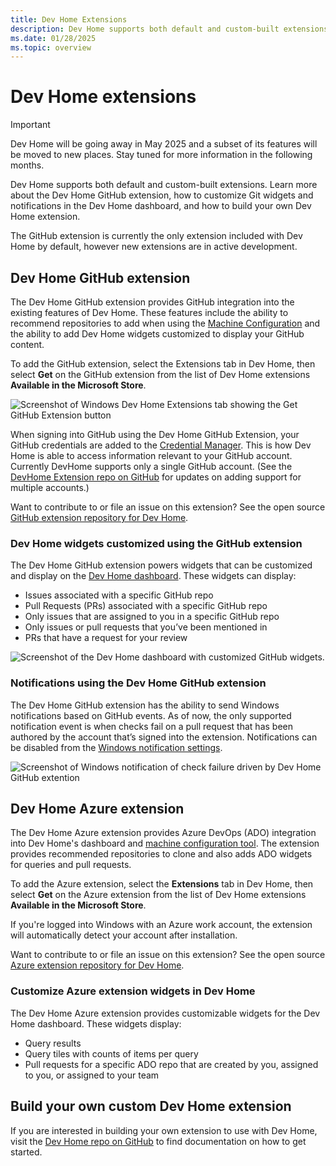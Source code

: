 ```yaml
---
title: Dev Home Extensions
description: Dev Home supports both default and custom-built extensions. Learn more about the Dev Home GitHub extension, how to customize Git widgets and notifications in the Dev Home dashboard, and how to build your own Dev Home extension.
ms.date: 01/28/2025
ms.topic: overview
---
```


# Dev Home extensions

> [!IMPORTANT]
> Dev Home will be going away in May 2025 and a subset of its features will be moved to new places. Stay tuned for more information in the following months.

Dev Home supports both default and custom-built extensions. Learn more about the Dev Home GitHub extension, how to customize Git widgets and notifications in the Dev Home dashboard, and how to build your own Dev Home extension.

The GitHub extension is currently the only extension included with Dev Home by default, however new extensions are in active development.

## Dev Home GitHub extension

The Dev Home GitHub extension provides GitHub integration into the existing features of Dev Home. These features include the ability to recommend repositories to add when using the [Machine Configuration](setup.md#machine-configuration) and the ability to add Dev Home widgets customized to display your GitHub content.

To add the GitHub extension, select the Extensions tab in Dev Home, then select **Get** on the GitHub extension from the list of Dev Home extensions **Available in the Microsoft Store**.

![Screenshot of Windows Dev Home Extensions tab showing the Get GitHub Extension button](../images/devhome-extensions.png)

When signing into GitHub using the Dev Home GitHub Extension, your GitHub credentials are added to the [Credential Manager](https://support.microsoft.com/windows/accessing-credential-manager-1b5c916a-6a16-889f-8581-fc16e8165ac0). This is how Dev Home is able to access information relevant to your GitHub account. Currently DevHome supports only a single GitHub account. (See the [DevHome Extension repo on GitHub](https://github.com/microsoft/devhomegithubextension/issues/276) for updates on adding support for multiple accounts.)

Want to contribute to or file an issue on this extension? See the open source [GitHub extension repository for Dev Home](https://github.com/microsoft/devhomegithubextension).

### Dev Home widgets customized using the GitHub extension

The Dev Home GitHub extension powers widgets that can be customized and display on the [Dev Home dashboard](index.md). These widgets can display:

- Issues associated with a specific GitHub repo
- Pull Requests (PRs) associated with a specific GitHub repo
- Only issues that are assigned to you in a specific GitHub repo
- Only issues or pull requests that you’ve been mentioned in
- PRs that have a request for your review

![Screenshot of the Dev Home dashboard with customized GitHub widgets.](../images/devhome-github-widgets.png)

### Notifications using the Dev Home GitHub extension

The Dev Home GitHub extension has the ability to send Windows notifications based on GitHub events. As of now, the only supported notification event is when checks fail on a pull request that has been authored by the account that’s signed into the extension. Notifications can be disabled from the [Windows notification settings](https://support.microsoft.com/windows/change-notification-settings-in-windows-8942c744-6198-fe56-4639-34320cf9444e).

![Screenshot of Windows notification of check failure driven by Dev Home GitHub extention](../images/devhome-github-notification.png)

## Dev Home Azure extension

The Dev Home Azure extension provides Azure DevOps (ADO) integration into Dev Home's dashboard and [machine configuration tool](setup.md). The extension provides recommended repositories to clone and also adds ADO widgets for queries and pull requests.

To add the Azure extension, select the **Extensions** tab in Dev Home, then select **Get** on the Azure extension from the list of Dev Home extensions **Available in the Microsoft Store**.

If you're logged into Windows with an Azure work account, the extension will automatically detect your account after installation.

Want to contribute to or file an issue on this extension? See the open source [Azure extension repository for Dev Home](https://github.com/microsoft/devhomeazureextension).

### Customize Azure extension widgets in Dev Home

The Dev Home Azure extension provides customizable widgets for the Dev Home dashboard. These widgets display:

- Query results
- Query tiles with counts of items per query
- Pull requests for a specific ADO repo that are created by you, assigned to you, or assigned to your team

## Build your own custom Dev Home extension

If you are interested in building your own extension to use with Dev Home, visit the [Dev Home repo on GitHub](https://github.com/microsoft/devhome/blob/main/docs/extensions/readme.md) to find documentation on how to get started.
